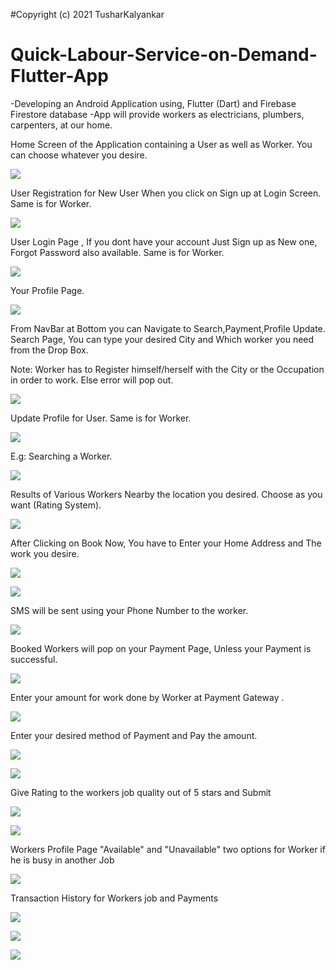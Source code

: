 #Copyright (c) 2021 TusharKalyankar

# Quick-Labour-Service-on-Demand-Flutter-App
-Developing an Android Application using, Flutter (Dart) and Firebase Firestore database -App will provide workers as electricians, plumbers, carpenters, at our home.

Home Screen of the Application containing a User as well as Worker.
You can choose whatever you desire.

![](images/Screenshot%20(562).png)

User Registration for New User When you click on Sign up at Login Screen.
Same is for Worker.

![](images/Screenshot%20(563).png)


User Login Page , If you dont have your account Just Sign up as New one, Forgot Password also available.
                  Same is for Worker.

![](images/Screenshot%20(564).png)

Your Profile Page.

![](images/Screenshot%20(565).png)

From NavBar at Bottom you can Navigate to Search,Payment,Profile Update.
Search Page, You can type your desired City and Which worker you need from the Drop Box.

Note: Worker has to Register himself/herself with the City or the Occupation in order to work.
      Else error will pop out.

![](images/Screenshot%20(566).png)

Update Profile for User.
Same is for Worker.

![](images/Screenshot%20(567).png)

E.g: Searching a Worker.

![](images/Screenshot%20(568).png)

Results of Various Workers Nearby the location you desired. Choose as you want (Rating System).

![](images/Screenshot%20(569).png)

After Clicking on Book Now, You have to Enter your Home Address and The work you desire.

![](images/Screenshot%20(570).png)

![](images/Screenshot%20(571).png)

SMS will be sent using your Phone Number to the worker.

![](images/Screenshot%20(572).png)

Booked Workers will pop on your Payment Page, Unless your Payment is successful.

![](images/Screenshot%20(573).png)

Enter your amount for work done by Worker at Payment Gateway .

![](images/Screenshot%20(574).png)

Enter your desired method of Payment and Pay the amount.

![](images/Screenshot%20(575).png)

![](images/Screenshot%20(576).png)

Give Rating to the workers job quality out of 5 stars and Submit

![](images/Screenshot%20(577).png)

![](images/Screenshot%20(578).png)

Workers Profile Page "Available" and "Unavailable" two options for Worker if he is busy in another Job

![](images/Screenshot%20(579).png)

Transaction History for Workers job and Payments

![](images/Screenshot%20(580).png)

![](images/Screenshot%20(581).png)

![](images/Screenshot%20(582).png)
